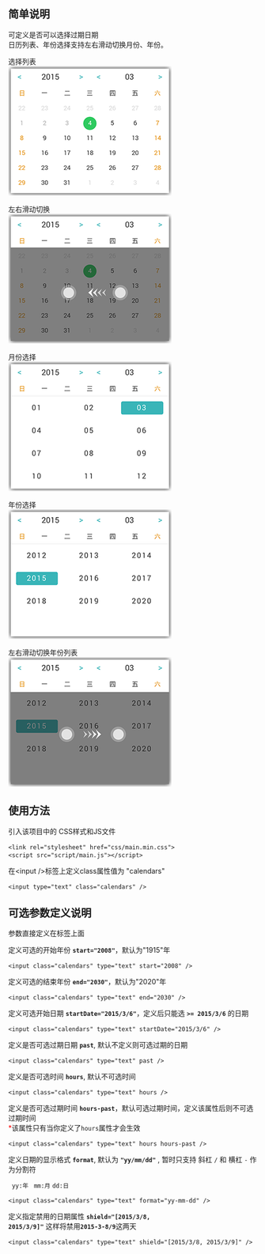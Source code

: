 简单说明
-------

可定义是否可以选择过期日期   
日历列表、年份选择支持左右滑动切换月份、年份。   

选择列表  
![选择列表](img/4.png '选择列表')

左右滑动切换    
![左右滑动切换](img/4-1.png '左右滑动切换')

月份选择    
![月份选择](img/1.png '月份选择')

年份选择    
![年份选择](img/2.png '年份选择')

左右滑动切换年份列表    
![左右滑动切换年份列表](img/2-1.png '左右滑动切换年份列表')


## 使用方法

引入该项目中的 CSS样式和JS文件

	<link rel="stylesheet" href="css/main.min.css">
	<script src="script/main.js"></script>

在<input /\>标签上定义class属性值为 "calendars"

	<input type="text" class="calendars" />


## 可选参数定义说明

参数直接定义在标签上面

定义可选的开始年份 <code>**start="2008"**</code>，默认为"1915"年

	<input class="calendars" type="text" start="2008" />

定义可选的结束年份 <code>**end="2030"**</code>，默认为"2020"年
	
	<input class="calendars" type="text" end="2030" />

定义可选开始日期 <code>**startDate="2015/3/6"**</code>，定义后只能选 <code>**>= 2015/3/6**</code> 的日期

	<input class="calendars" type="text" startDate="2015/3/6" />

定义是否可选过期日期 <code>**past**</code>, 默认不定义则可选过期的日期
	
	<input class="calendars" type="text" past />


定义是否可选时间 <code>**hours**</code>, 默认不可选时间
	
	<input class="calendars" type="text" hours />

定义是否可选过期时间 <code>**hours-past**</code>，默认可选过期时间，定义该属性后则不可选过期时间   
<span style="color: red;">*</span>该属性只有当你定义了<code>hours</code>属性才会生效

	<input class="calendars" type="text" hours hours-past />

定义日期的显示格式 <code>**format**</code>, 默认为 <code>**"yy/mm/dd"**</code> , 暂时只支持 斜杠 <code>/</code> 和 横杠 <code>-</code> 作为分割符
	
<code> yy:年 </code> <code>mm:月</code> <code>dd:日</code>
	 
	<input class="calendars" type="text" format="yy-mm-dd" />

定义指定禁用的日期属性 <code>**shield="[2015/3/8, 2015/3/9]"**</code> 这样将禁用<code>**2015-3-8/9**</code>这两天
	
	<input class="calendars" type="text" shield="[2015/3/8, 2015/3/9]" />


